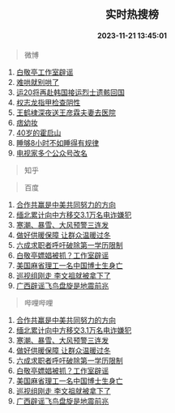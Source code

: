 <div align="center"><h2>实时热搜榜</h2><h4>2023-11-21 13:45:01</h4></div>

> 微博  

1. [白敬亭工作室辟谣](https://s.weibo.com/weibo?q=%E7%99%BD%E6%95%AC%E4%BA%AD%E5%B7%A5%E4%BD%9C%E5%AE%A4%E8%BE%9F%E8%B0%A3&t=31&band_rank=1&Refer=top)<br />
2. [难哄就别哄了](https://s.weibo.com/weibo?q=%23%E9%9A%BE%E5%93%84%E5%B0%B1%E5%88%AB%E5%93%84%E4%BA%86%23&t=31&band_rank=2&Refer=top)<br />
3. [运20将再赴韩国接运烈士遗骸回国](https://s.weibo.com/weibo?q=%23%E8%BF%9020%E5%B0%86%E5%86%8D%E8%B5%B4%E9%9F%A9%E5%9B%BD%E6%8E%A5%E8%BF%90%E7%83%88%E5%A3%AB%E9%81%97%E9%AA%B8%E5%9B%9E%E5%9B%BD%23&t=31&band_rank=3&Refer=top)<br />
4. [权志龙指甲检查阴性](https://s.weibo.com/weibo?q=%23%E6%9D%83%E5%BF%97%E9%BE%99%E6%8C%87%E7%94%B2%E6%A3%80%E6%9F%A5%E9%98%B4%E6%80%A7%23&t=31&band_rank=4&Refer=top)<br />
5. [王鹤棣深夜送王彦霖夫妻去医院](https://s.weibo.com/weibo?q=%23%E7%8E%8B%E9%B9%A4%E6%A3%A3%E6%B7%B1%E5%A4%9C%E9%80%81%E7%8E%8B%E5%BD%A6%E9%9C%96%E5%A4%AB%E5%A6%BB%E5%8E%BB%E5%8C%BB%E9%99%A2%23&t=31&band_rank=5&Refer=top)<br />
6. [痞幼妆](https://s.weibo.com/weibo?q=%E7%97%9E%E5%B9%BC%E5%A6%86&t=31&band_rank=6&Refer=top)<br />
7. [40岁的霍启山](https://s.weibo.com/weibo?q=40%E5%B2%81%E7%9A%84%E9%9C%8D%E5%90%AF%E5%B1%B1&t=31&band_rank=7&Refer=top)<br />
8. [睡够8小时不如睡得有规律](https://s.weibo.com/weibo?q=%23%E7%9D%A1%E5%A4%9F8%E5%B0%8F%E6%97%B6%E4%B8%8D%E5%A6%82%E7%9D%A1%E5%BE%97%E6%9C%89%E8%A7%84%E5%BE%8B%23&t=31&band_rank=8&Refer=top)<br />
9. [电视家多个公众号改名](https://s.weibo.com/weibo?q=%23%E7%94%B5%E8%A7%86%E5%AE%B6%E5%A4%9A%E4%B8%AA%E5%85%AC%E4%BC%97%E5%8F%B7%E6%94%B9%E5%90%8D%23&t=31&band_rank=9&Refer=top)<br />

> 知乎  


> 百度  

1. [合作共赢是中美共同努力的方向](https://www.baidu.com/s?wd=%E5%90%88%E4%BD%9C%E5%85%B1%E8%B5%A2%E6%98%AF%E4%B8%AD%E7%BE%8E%E5%85%B1%E5%90%8C%E5%8A%AA%E5%8A%9B%E7%9A%84%E6%96%B9%E5%90%91&sa=fyb_news&rsv_dl=fyb_news)<br />
2. [缅北累计向中方移交3.1万名电诈嫌犯](https://www.baidu.com/s?wd=%E7%BC%85%E5%8C%97%E7%B4%AF%E8%AE%A1%E5%90%91%E4%B8%AD%E6%96%B9%E7%A7%BB%E4%BA%A43.1%E4%B8%87%E5%90%8D%E7%94%B5%E8%AF%88%E5%AB%8C%E7%8A%AF&sa=fyb_news&rsv_dl=fyb_news)<br />
3. [寒潮、暴雪、大风预警三连发](https://www.baidu.com/s?wd=%E5%AF%92%E6%BD%AE%E3%80%81%E6%9A%B4%E9%9B%AA%E3%80%81%E5%A4%A7%E9%A3%8E%E9%A2%84%E8%AD%A6%E4%B8%89%E8%BF%9E%E5%8F%91&sa=fyb_news&rsv_dl=fyb_news)<br />
4. [做好供暖保障 让群众温暖过冬](https://www.baidu.com/s?wd=%E5%81%9A%E5%A5%BD%E4%BE%9B%E6%9A%96%E4%BF%9D%E9%9A%9C+%E8%AE%A9%E7%BE%A4%E4%BC%97%E6%B8%A9%E6%9A%96%E8%BF%87%E5%86%AC&sa=fyb_news&rsv_dl=fyb_news)<br />
5. [六成求职者呼吁破除第一学历限制](https://www.baidu.com/s?wd=%E5%85%AD%E6%88%90%E6%B1%82%E8%81%8C%E8%80%85%E5%91%BC%E5%90%81%E7%A0%B4%E9%99%A4%E7%AC%AC%E4%B8%80%E5%AD%A6%E5%8E%86%E9%99%90%E5%88%B6&sa=fyb_news&rsv_dl=fyb_news)<br />
6. [白敬亭嫖娼被抓？工作室辟谣](https://www.baidu.com/s?wd=%E7%99%BD%E6%95%AC%E4%BA%AD%E5%AB%96%E5%A8%BC%E8%A2%AB%E6%8A%93%EF%BC%9F%E5%B7%A5%E4%BD%9C%E5%AE%A4%E8%BE%9F%E8%B0%A3&sa=fyb_news&rsv_dl=fyb_news)<br />
7. [美国麻省理工一名中国博士生身亡](https://www.baidu.com/s?wd=%E7%BE%8E%E5%9B%BD%E9%BA%BB%E7%9C%81%E7%90%86%E5%B7%A5%E4%B8%80%E5%90%8D%E4%B8%AD%E5%9B%BD%E5%8D%9A%E5%A3%AB%E7%94%9F%E8%BA%AB%E4%BA%A1&sa=fyb_news&rsv_dl=fyb_news)<br />
8. [巡视组刚走 李文祖就被拿下了](https://www.baidu.com/s?wd=%E5%B7%A1%E8%A7%86%E7%BB%84%E5%88%9A%E8%B5%B0+%E6%9D%8E%E6%96%87%E7%A5%96%E5%B0%B1%E8%A2%AB%E6%8B%BF%E4%B8%8B%E4%BA%86&sa=fyb_news&rsv_dl=fyb_news)<br />
9. [广西辟谣飞鸟盘旋是地震前兆](https://www.baidu.com/s?wd=%E5%B9%BF%E8%A5%BF%E8%BE%9F%E8%B0%A3%E9%A3%9E%E9%B8%9F%E7%9B%98%E6%97%8B%E6%98%AF%E5%9C%B0%E9%9C%87%E5%89%8D%E5%85%86&sa=fyb_news&rsv_dl=fyb_news)<br />

> 哔哩哔哩  

1. [合作共赢是中美共同努力的方向](https://www.baidu.com/s?wd=%E5%90%88%E4%BD%9C%E5%85%B1%E8%B5%A2%E6%98%AF%E4%B8%AD%E7%BE%8E%E5%85%B1%E5%90%8C%E5%8A%AA%E5%8A%9B%E7%9A%84%E6%96%B9%E5%90%91&sa=fyb_news&rsv_dl=fyb_news)<br />
2. [缅北累计向中方移交3.1万名电诈嫌犯](https://www.baidu.com/s?wd=%E7%BC%85%E5%8C%97%E7%B4%AF%E8%AE%A1%E5%90%91%E4%B8%AD%E6%96%B9%E7%A7%BB%E4%BA%A43.1%E4%B8%87%E5%90%8D%E7%94%B5%E8%AF%88%E5%AB%8C%E7%8A%AF&sa=fyb_news&rsv_dl=fyb_news)<br />
3. [寒潮、暴雪、大风预警三连发](https://www.baidu.com/s?wd=%E5%AF%92%E6%BD%AE%E3%80%81%E6%9A%B4%E9%9B%AA%E3%80%81%E5%A4%A7%E9%A3%8E%E9%A2%84%E8%AD%A6%E4%B8%89%E8%BF%9E%E5%8F%91&sa=fyb_news&rsv_dl=fyb_news)<br />
4. [做好供暖保障 让群众温暖过冬](https://www.baidu.com/s?wd=%E5%81%9A%E5%A5%BD%E4%BE%9B%E6%9A%96%E4%BF%9D%E9%9A%9C+%E8%AE%A9%E7%BE%A4%E4%BC%97%E6%B8%A9%E6%9A%96%E8%BF%87%E5%86%AC&sa=fyb_news&rsv_dl=fyb_news)<br />
5. [六成求职者呼吁破除第一学历限制](https://www.baidu.com/s?wd=%E5%85%AD%E6%88%90%E6%B1%82%E8%81%8C%E8%80%85%E5%91%BC%E5%90%81%E7%A0%B4%E9%99%A4%E7%AC%AC%E4%B8%80%E5%AD%A6%E5%8E%86%E9%99%90%E5%88%B6&sa=fyb_news&rsv_dl=fyb_news)<br />
6. [白敬亭嫖娼被抓？工作室辟谣](https://www.baidu.com/s?wd=%E7%99%BD%E6%95%AC%E4%BA%AD%E5%AB%96%E5%A8%BC%E8%A2%AB%E6%8A%93%EF%BC%9F%E5%B7%A5%E4%BD%9C%E5%AE%A4%E8%BE%9F%E8%B0%A3&sa=fyb_news&rsv_dl=fyb_news)<br />
7. [美国麻省理工一名中国博士生身亡](https://www.baidu.com/s?wd=%E7%BE%8E%E5%9B%BD%E9%BA%BB%E7%9C%81%E7%90%86%E5%B7%A5%E4%B8%80%E5%90%8D%E4%B8%AD%E5%9B%BD%E5%8D%9A%E5%A3%AB%E7%94%9F%E8%BA%AB%E4%BA%A1&sa=fyb_news&rsv_dl=fyb_news)<br />
8. [巡视组刚走 李文祖就被拿下了](https://www.baidu.com/s?wd=%E5%B7%A1%E8%A7%86%E7%BB%84%E5%88%9A%E8%B5%B0+%E6%9D%8E%E6%96%87%E7%A5%96%E5%B0%B1%E8%A2%AB%E6%8B%BF%E4%B8%8B%E4%BA%86&sa=fyb_news&rsv_dl=fyb_news)<br />
9. [广西辟谣飞鸟盘旋是地震前兆](https://www.baidu.com/s?wd=%E5%B9%BF%E8%A5%BF%E8%BE%9F%E8%B0%A3%E9%A3%9E%E9%B8%9F%E7%9B%98%E6%97%8B%E6%98%AF%E5%9C%B0%E9%9C%87%E5%89%8D%E5%85%86&sa=fyb_news&rsv_dl=fyb_news)<br />
